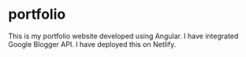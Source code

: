 # portfolio
This is my portfolio website developed using Angular. I have integrated Google Blogger API. I have deployed this on Netlify.
